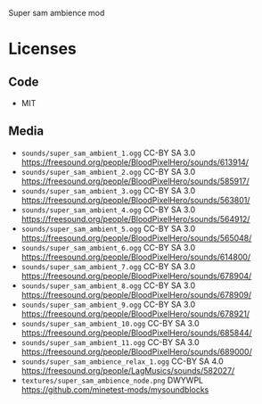 
Super sam ambience mod

# Licenses

## Code

* MIT

## Media

* `sounds/super_sam_ambient_1.ogg` CC-BY SA 3.0 https://freesound.org/people/BloodPixelHero/sounds/613914/
* `sounds/super_sam_ambient_2.ogg` CC-BY SA 3.0 https://freesound.org/people/BloodPixelHero/sounds/585917/
* `sounds/super_sam_ambient_3.ogg` CC-BY SA 3.0 https://freesound.org/people/BloodPixelHero/sounds/563801/
* `sounds/super_sam_ambient_4.ogg` CC-BY SA 3.0 https://freesound.org/people/BloodPixelHero/sounds/564912/
* `sounds/super_sam_ambient_5.ogg` CC-BY SA 3.0 https://freesound.org/people/BloodPixelHero/sounds/565048/
* `sounds/super_sam_ambient_6.ogg` CC-BY SA 3.0 https://freesound.org/people/BloodPixelHero/sounds/614800/
* `sounds/super_sam_ambient_7.ogg` CC-BY SA 3.0 https://freesound.org/people/BloodPixelHero/sounds/678904/
* `sounds/super_sam_ambient_8.ogg` CC-BY SA 3.0 https://freesound.org/people/BloodPixelHero/sounds/678909/
* `sounds/super_sam_ambient_9.ogg` CC-BY SA 3.0 https://freesound.org/people/BloodPixelHero/sounds/678921/
* `sounds/super_sam_ambient_10.ogg` CC-BY SA 3.0 https://freesound.org/people/BloodPixelHero/sounds/685844/
* `sounds/super_sam_ambient_11.ogg` CC-BY SA 3.0 https://freesound.org/people/BloodPixelHero/sounds/689000/
* `sounds/super_sam_ambience_relax_1.ogg` CC-BY SA 4.0 https://freesound.org/people/LagMusics/sounds/582027/
* `textures/super_sam_ambience_node.png` DWYWPL https://github.com/minetest-mods/mysoundblocks